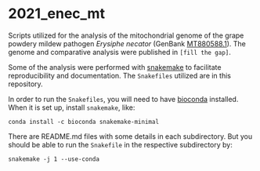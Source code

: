 
# 2021_enec_mt
Scripts utilized for the analysis of the mitochondrial genome of the grape powdery mildew pathogen *Erysiphe necator* (GenBank [MT880588.1](https://www.ncbi.nlm.nih.gov/nuccore/MT880588.1/)). The genome and comparative analysis were published in `[fill the gap]`.


Some of the analysis were performed with [snakemake](https://snakemake.readthedocs.io/en/stable/) to facilitate reproducibility and documentation. The `Snakefiles` utilized are in this repository.

In order to run the `Snakefiles`, you will need to have [bioconda](https://bioconda.github.io/user/install.html) installed. When it is set up, install `snakemake`, like:
```bash=
conda install -c bioconda snakemake-minimal
```

There are README.md files with some details in each subdirectory. But you should be able to run the `Snakefile` in the respective subdirectory by:
```bash=
snakemake -j 1 --use-conda
```

